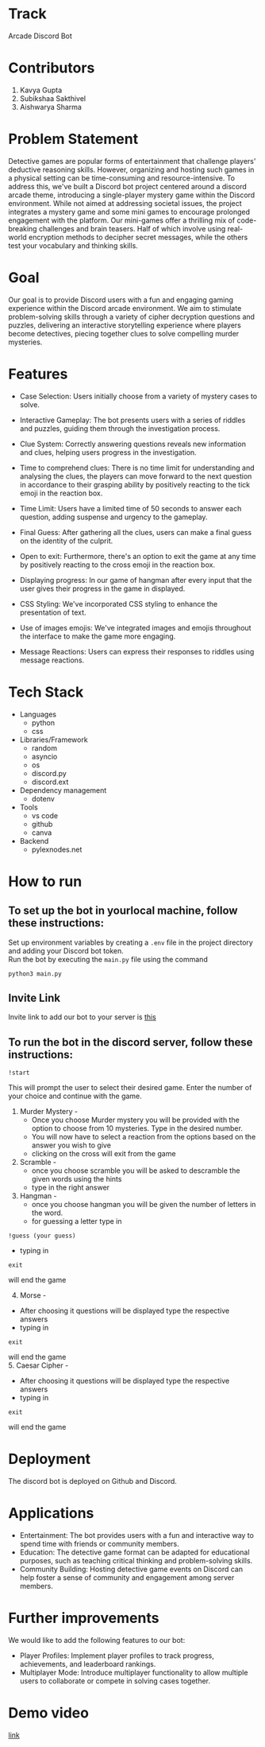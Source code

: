 # Track
Arcade Discord Bot

# Contributors

1.  Kavya Gupta
2.  Subikshaa Sakthivel
3.  Aishwarya Sharma

# Problem Statement
Detective games are popular forms of entertainment that challenge players' deductive reasoning skills. However, organizing and hosting such games in a physical setting can be time-consuming and resource-intensive. To address this, we've built a Discord bot project centered around a discord arcade theme, introducing a single-player mystery game within the Discord environment. While not aimed at addressing societal issues, the project integrates a mystery game and some mini games to encourage prolonged engagement with the platform. Our mini-games offer a thrilling mix of code-breaking challenges and brain teasers. Half of which involve using real-world encryption methods to decipher secret messages, while the others test your vocabulary and thinking skills.


# Goal
Our goal is to provide Discord users with a fun and engaging gaming experience within the Discord arcade environment. We aim to stimulate problem-solving skills through a variety of cipher decryption questions and puzzles, delivering an interactive storytelling experience where players become detectives, piecing together clues to solve compelling murder mysteries.

# Features
* Case Selection: Users initially choose from a variety of mystery cases to solve.
* Interactive Gameplay: The bot presents users with a series of riddles and puzzles, guiding them through the investigation process.
* Clue System: Correctly answering questions reveals new information and clues, helping users progress in the investigation.
* Time to comprehend clues: There is no time limit for understanding and analysing the clues, the players can move forward to the next question in accordance to their grasping ability by positively reacting to the tick emoji in the reaction box.
* Time Limit: Users have a limited time of 50 seconds to answer each question, adding suspense and urgency to the gameplay.
* Final Guess: After gathering all the clues, users can make a final guess on the identity of the culprit.
* Open to exit: Furthermore, there's an option to exit the game at any time by positively reacting to the cross emoji in the reaction box.
* Displaying progress: In our game of hangman after every input that the user gives their progress in the game in displayed.

* CSS Styling: We've incorporated CSS styling to enhance the presentation of text.
* Use of images emojis: We've integrated images and emojis throughout the interface to make the game more engaging.
* Message Reactions: Users can express their responses to riddles using message reactions.

# Tech Stack
* Languages
  * python
  * css
* Libraries/Framework
  * random
  * asyncio
  * os
  * discord.py
  * discord.ext
* Dependency management
  * dotenv
* Tools
  * vs code
  * github
  * canva
* Backend
  * pylexnodes.net

# How to run
## To set up the bot in yourlocal machine, follow these instructions:
Set up environment variables by creating a `.env` file in the project directory and adding your Discord bot token.<br/>
Run the bot by executing the `main.py` file using the command
```
python3 main.py
```
## Invite Link
Invite link to add our bot to your server is [this](https://discord.com/oauth2/authorize?client_id=1226537919439831161&permissions=0&scope=bot)
## To run the bot in the discord server, follow these instructions:
```
!start
```
This will prompt the user to select their desired game.
Enter the number of your choice and continue with the game.
1. Murder Mystery -
   * Once you choose Murder mystery you will be provided with the option to choose from 10 mysteries. Type in the desired number.
   * You will now have to select a reaction from the options based on the answer you wish to give
   * clicking on the cross will exit from the game
2. Scramble -
   * once you choose scramble you will be asked to descramble the given words using the hints
   * type in the right answer 
3. Hangman -
   * once you choose hangman you will be given the number of letters in the word.
   * for guessing a letter type in 
```
!guess (your guess)
```
   * typing in  
```
exit
```
will end the game <br/>

4. Morse -
  * After choosing it questions will be displayed type the respective answers
  * typing in  
```
exit
```
will end the game  <br/>
5. Caesar Cipher -
* After choosing it questions will be displayed type the respective answers
*  typing in  
```
exit
```
will end the game 

# Deployment
The discord bot is deployed on Github and Discord.

# Applications
* Entertainment: The bot provides users with a fun and interactive way to spend time with friends or community members.
* Education: The detective game format can be adapted for educational purposes, such as teaching critical thinking and problem-solving skills.
* Community Building: Hosting detective game events on Discord can help foster a sense of community and engagement among server members.

# Further improvements
We would like to add the following features to our bot:
* Player Profiles: Implement player profiles to track progress, achievements, and leaderboard rankings.
* Multiplayer Mode: Introduce multiplayer functionality to allow multiple users to collaborate or compete in solving cases together.

# Demo video
[link](https://youtu.be/8_BIWsWZ5DY)
